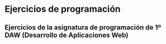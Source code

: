 # Ejercicios de programación

## Ejercicios de la asignatura de programación de 1º DAW (Desarrollo de Aplicaciones Web)
